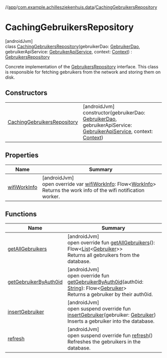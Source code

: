 //[app](../../../index.md)/[com.example.achillesziekenhuis.data](../index.md)/[CachingGebruikersRepository](index.md)

# CachingGebruikersRepository

[androidJvm]\
class [CachingGebruikersRepository](index.md)(gebruikerDao: [GebruikerDao](../../com.example.achillesziekenhuis.data.database/-gebruiker-dao/index.md), gebruikerApiService: [GebruikerApiService](../../com.example.achillesziekenhuis.network/-gebruiker-api-service/index.md), context: [Context](https://developer.android.com/reference/kotlin/android/content/Context.html)) : [GebruikersRepository](../-gebruikers-repository/index.md)

Concrete implementation of the [GebruikersRepository](../-gebruikers-repository/index.md) interface. This class is responsible for fetching gebruikers from the network and storing them on disk.

## Constructors

| | |
|---|---|
| [CachingGebruikersRepository](-caching-gebruikers-repository.md) | [androidJvm]<br>constructor(gebruikerDao: [GebruikerDao](../../com.example.achillesziekenhuis.data.database/-gebruiker-dao/index.md), gebruikerApiService: [GebruikerApiService](../../com.example.achillesziekenhuis.network/-gebruiker-api-service/index.md), context: [Context](https://developer.android.com/reference/kotlin/android/content/Context.html)) |

## Properties

| Name | Summary |
|---|---|
| [wifiWorkInfo](wifi-work-info.md) | [androidJvm]<br>open override var [wifiWorkInfo](wifi-work-info.md): Flow&lt;[WorkInfo](https://developer.android.com/reference/kotlin/androidx/work/WorkInfo.html)&gt;<br>Returns the work info of the wifi notification worker. |

## Functions

| Name | Summary |
|---|---|
| [getAllGebruikers](get-all-gebruikers.md) | [androidJvm]<br>open override fun [getAllGebruikers](get-all-gebruikers.md)(): Flow&lt;[List](https://kotlinlang.org/api/latest/jvm/stdlib/kotlin.collections/-list/index.html)&lt;[Gebruiker](../../com.example.achillesziekenhuis.model/-gebruiker/index.md)&gt;&gt;<br>Returns all gebruikers from the database. |
| [getGebruikerByAuth0id](get-gebruiker-by-auth0id.md) | [androidJvm]<br>open override fun [getGebruikerByAuth0id](get-gebruiker-by-auth0id.md)(auth0id: [String](https://kotlinlang.org/api/latest/jvm/stdlib/kotlin/-string/index.html)): Flow&lt;[Gebruiker](../../com.example.achillesziekenhuis.model/-gebruiker/index.md)&gt;<br>Returns a gebruiker by their auth0id. |
| [insertGebruiker](insert-gebruiker.md) | [androidJvm]<br>open suspend override fun [insertGebruiker](insert-gebruiker.md)(gebruiker: [Gebruiker](../../com.example.achillesziekenhuis.model/-gebruiker/index.md))<br>Inserts a gebruiker into the database. |
| [refresh](refresh.md) | [androidJvm]<br>open suspend override fun [refresh](refresh.md)()<br>Refreshes the gebruikers in the database. |
